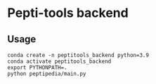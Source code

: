 # Pepti-tools backend
## Usage

```
conda create -n peptitools_backend python=3.9
conda activate peptitools_backend
export PYTHONPATH=.
python peptipedia/main.py
```
